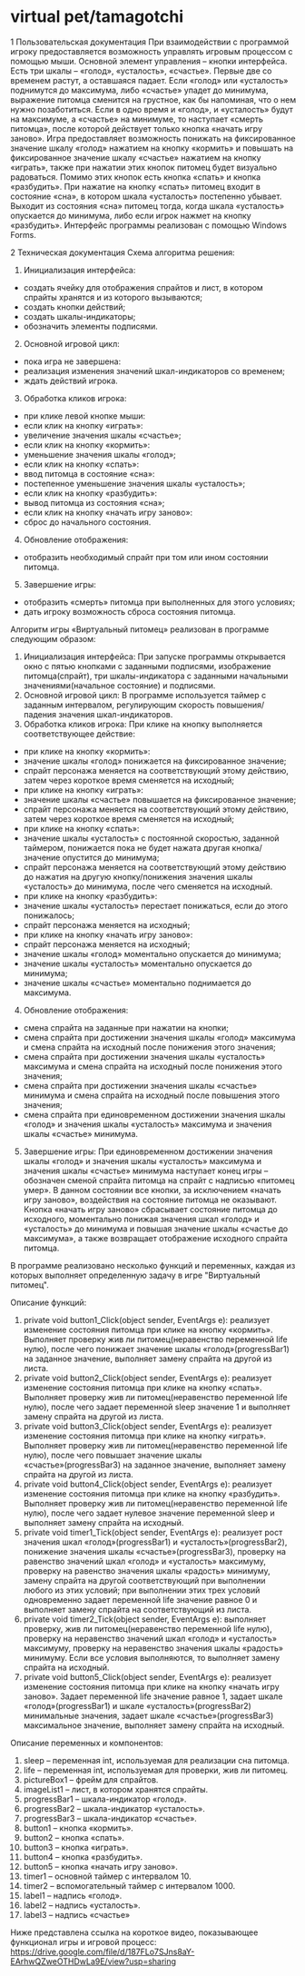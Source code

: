 # virtual pet/tamagotchi

1 Пользовательская документация
При взаимодействии с программой игроку предоставляется возможность управлять игровым процессом с помощью мыши. Основной элемент управления – кнопки интерфейса.
Есть три шкалы – «голод», «усталость», «счастье». Первые две со временем растут, а оставшаяся падает. Если «голод» или «усталость» поднимутся до максимума, либо «счастье» упадет до минимума, выражение питомца сменится на грустное, как бы напоминая, что о нем нужно позаботиться. Если в одно время и «голод», и «усталость» будут на максимуме, а «счастье» на минимуме, то наступает «смерть питомца», после которой действует только кнопка «начать игру заново». 
Игра предоставляет возможность понижать на фиксированное значение шкалу «голод» нажатием на кнопку «кормить» и повышать на фиксированное значение шкалу «счастье» нажатием на кнопку «играть», также при нажатии этих кнопок питомец будет визуально радоваться. Помимо этих кнопок есть кнопка «спать» и кнопка «разбудить». При нажатие на кнопку «спать» питомец входит в состояние «сна», в котором шкала «усталость» постепенно убывает. Выходит из состояния «сна» питомец тогда, когда шкала «усталость» опускается до минимума, либо если игрок нажмет на кнопку «разбудить».
Интерфейс программы реализован с помощью Windows Forms.

2 Техническая документация 
Схема алгоритма решения:

1. Инициализация интерфейса:
-	создать ячейку для отображения спрайтов и лист, в котором спрайты хранятся и из которого вызываются;
-	создать кнопки действий;
-	создать шкалы-индикаторы;
-	обозначить элементы подписями.
2. Основной игровой цикл:
-	пока игра не завершена:
-	реализация изменения значений шкал-индикаторов со временем;
-	ждать действий игрока.


3. Обработка кликов игрока:
-	при клике левой кнопке мыши:
-	если клик на кнопку «играть»:
-	увеличение значения шкалы «счастье»;
-	если клик на кнопку «кормить»:
-	уменьшение значения шкалы «голод»;
-	если клик на кнопку «спать»:
-	ввод питомца в состояние «сна»:
-	постепенное уменьшение  значения шкалы «усталость»;
-	если клик на кнопку «разбудить»:
-	вывод питомца из состояния «сна»;
-	если клик на кнопку «начать игру заново»:
-	сброс до начального состояния.
4. Обновление отображения:
-	отобразить необходимый спрайт при том или ином состоянии питомца.
5. Завершение игры:
-	отобразить «смерть» питомца при выполненных для этого условиях;
-	дать игроку возможность сброса состояния питомца.

Алгоритм игры «Виртуальный питомец» реализован в программе следующим образом: 

1. Инициализация интерфейса:
При запуске программы открывается окно с пятью кнопками с заданными подписями, изображение питомца(спрайт), три шкалы-индикатора с заданными начальными значениями(начальное состояние) и подписями. 
2. Основной игровой цикл:
В программе используется таймер с заданным интервалом, регулирующим скорость повышения/падения значения шкал-индикаторов.
3. Обработка кликов игрока:
При клике на кнопку выполняется соответствующее действие:
-	при клике на кнопку «кормить»:
-	значение шкалы «голод» понижается на фиксированное значение;
-	спрайт персонажа меняется на соответствующий этому действию, затем через короткое время сменяется на исходный;
-	при клике на кнопку «играть»:
-	значение шкалы «счастье» повышается на фиксированное значение;
-	спрайт персонажа меняется на соответствующий этому действию, затем через короткое время сменяется на исходный;
-	при клике на кнопку «спать»:
-	значение шкалы «усталость» с постоянной скоростью, заданной таймером, понижается пока не будет нажата другая кнопка/значение опустится до минимума;
-	спрайт персонажа меняется на соответствующий этому действию до нажатия на другую кнопку/понижения значения шкалы «усталость» до минимума, после чего сменяется на исходный.
-	при клике на кнопку «разбудить»:
-	значение шкалы «усталость» перестает понижаться, если до этого понижалось;
-	спрайт персонажа меняется на исходный;
-	при клике на кнопку «начать игру заново»:
-	спрайт персонажа меняется на исходный;
-	значение шкалы «голод» моментально опускается до минимума;
-	значение шкалы «усталость» моментально опускается до минимума;
-	значение шкалы «счастье» моментально поднимается до максимума.
4. Обновление отображения:
-	смена спрайта на заданные при нажатии на кнопки;
-	смена спрайта при достижении значения шкалы «голод» максимума и смена спрайта на исходный после понижения этого значения;
-	смена спрайта при достижении значения шкалы «усталость» максимума и смена спрайта на исходный после понижения этого значения;
-	смена спрайта при достижении значения шкалы «счастье» минимума и смена спрайта на исходный после повышения этого значения;
-	смена спрайта при единовременном достижении значения шкалы «голод» и значения шкалы «усталость» максимума и значения шкалы «счастье» минимума.

5. Завершение игры: 
При единовременном достижении значения шкалы «голод» и значения шкалы «усталость» максимума и значения шкалы «счастье» минимума наступает конец игры – обозначен сменой спрайта питомца на спрайт  с надписью «питомец умер». В данном состоянии все кнопки, за исключением «начать игру заново», воздействия на состояние питомца не оказывают. Кнопка «начать игру заново» сбрасывает состояние питомца до исходного, моментально понижая значения шкал «голод» и «усталость» до минимума и повышая значение шкалы «счастье до максимума», а также возвращает отображение исходного спрайта питомца.

В программе реализовано несколько функций и переменных, каждая из которых выполняет определенную задачу в игре "Виртуальный питомец".

Описание функций:
1.	private void button1_Click(object sender, EventArgs e): реализует изменение состояния питомца при клике на кнопку «кормить». Выполняет проверку жив ли питомец(неравенство переменной life нулю), после чего понижает значение шкалы «голод»(progressBar1) на заданное значение, выполняет замену спрайта на другой из листа.
2.	private void button2_Click(object sender, EventArgs e): реализует изменение состояния питомца при клике на кнопку «спать». Выполняет проверку жив ли питомец(неравенство переменной life нулю), после чего задает переменной sleep значение 1 и выполняет замену спрайта на другой из листа.
3.	private void button3_Click(object sender, EventArgs e): реализует изменение состояния питомца при клике на кнопку «играть». Выполняет проверку жив ли питомец(неравенство переменной life нулю), после чего повышает значение шкалы «счастье»(progressBar3) на заданное значение, выполняет замену спрайта на другой из листа.
4.	private void button4_Click(object sender, EventArgs e): реализует изменение состояния питомца при клике на кнопку «разбудить». Выполняет проверку жив ли питомец(неравенство переменной life нулю), после чего задает нулевое значение переменной sleep и выполняет замену спрайта на исходный.
5.	private void timer1_Tick(object sender, EventArgs e): реализует рост значения шкал «голод»(progressBar1) и «усталость»(progressBar2), понижение значения шкалы «счастье»(progressBar3), проверку на равенство значений шкал «голод» и «усталость» максимуму, проверку на равенство значения шкалы «радость» минимуму, замену спрайта на другой соответствующий при выполнении любого из этих условий; при выполнении этих трех условий одновременно задает переменной life значение равное 0 и выполняет замену спрайта на соответствующий из листа.
6.	private void timer2_Tick(object sender, EventArgs e): выполняет проверку, жив ли питомец(неравенство переменной life нулю), проверку на неравенство значений шкал «голод» и «усталость» максимуму, проверку на неравенство значения шкалы «радость» минимуму. Если все условия выполняются, то выполняет замену спрайта на исходный.
7.	private void button5_Click(object sender, EventArgs e): реализует изменение состояния питомца при клике на кнопку «начать игру заново». Задает переменной life значение равное 1, задает шкале «голод»(progressBar1) и шкале «усталость»(progressBar2) минимальные значения, задает шкале «счастье»(progressBar3) максимальное значение, выполняет замену спрайта на исходный.

Описание переменных и компонентов:
1.	sleep – переменная int, используемая для реализации сна питомца.
2.	life – переменная int, используемая для проверки, жив ли питомец.
3.	pictureBox1 – фрейм для спрайтов.
4.	imageList1 – лист, в котором хранятся спрайты.
5.	progressBar1 – шкала-индикатор «голод».
6.	progressBar2 – шкала-индикатор «усталость».
7.	progressBar3 – шкала-индикатор «счастье».
8.	button1 – кнопка «кормить».
9.	button2 – кнопка «спать».
10.	button3 – кнопка «играть».
11.	button4 – кнопка «разбудить».
12.	button5 – кнопка «начать игру заново».
13.	timer1 – основной таймер с интервалом 10.
14.	timer2 – вспомогательный таймер с интервалом 1000.
15.	label1 – надпись «голод».
16.	label2 – надпись «усталость».
17.	label3 – надпись «счастье»

Ниже представлена ссылка на короткое видео, показывающее функционал игры и игровой процесс:
https://drive.google.com/file/d/187FLo7SJns8aY-EArhwQZweOTHDwLa9E/view?usp=sharing

